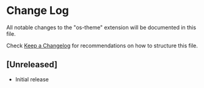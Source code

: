 # Change Log

All notable changes to the "os-theme" extension will be documented in this file.

Check [Keep a Changelog](http://keepachangelog.com/) for recommendations on how to structure this file.

## [Unreleased]

- Initial release